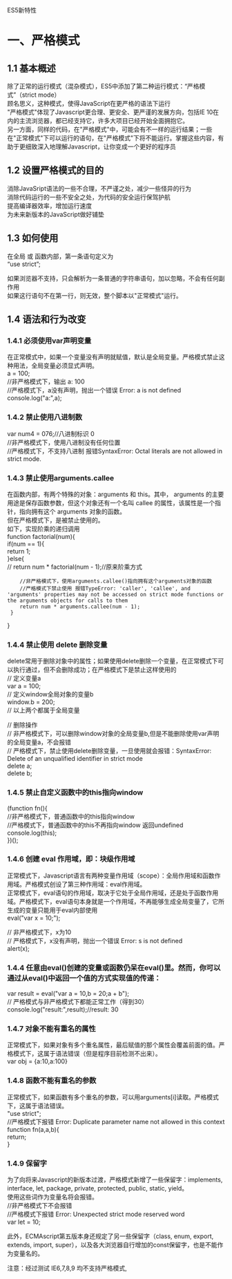 ES5新特性  
# 一、严格模式  
## 1.1 基本概述  
除了正常的运行模式（混杂模式），ES5中添加了第二种运行模式：“严格模式”（strict mode）  
顾名思义，这种模式，使得JavaScript在更严格的语法下运行  
"严格模式"体现了Javascript更合理、更安全、更严谨的发展方向，包括IE 10在内的主流浏览器，都已经支持它，许多大项目已经开始全面拥抱它。  
另一方面，同样的代码，在"严格模式"中，可能会有不一样的运行结果；一些在"正常模式"下可以运行的语句，在"严格模式"下将不能运行。掌握这些内容，有助于更细致深入地理解Javascript，让你变成一个更好的程序员  

  
## 1.2 设置严格模式的目的  
消除JavaSript语法的一些不合理，不严谨之处，减少一些怪异的行为  
消除代码运行的一些不安全之处，为代码的安全运行保驾护航  
提高编译器效率，增加运行速度  
为未来新版本的JavaScript做好铺垫  


## 1.3 如何使用  
在全局 或 函数内部，第一条语句定义为  
“use strict”;  


如果浏览器不支持，只会解析为一条普通的字符串语句，加以忽略，不会有任何副作用  
如果这行语句不在第一行，则无效，整个脚本以"正常模式"运行。  


## 1.4 语法和行为改变  
### 1.4.1 必须使用var声明变量  
在正常模式中，如果一个变量没有声明就赋值，默认是全局变量。严格模式禁止这种用法，全局变量必须显式声明。  
a = 100;  
//非严格模式下，输出 a: 100  
//严格模式下，a没有声明，抛出一个错误 Error: a is not defined  
console.log("a:",a);  




### 1.4.2 禁止使用八进制数  
var num4 = 076;//八进制标识 0  
//非严格模式下，使用八进制没有任何位置  
//严格模式下，不支持八进制 报错SyntaxError: Octal literals are not allowed in strict mode.  




### 1.4.3 禁止使用arguments.callee  
在函数内部，有两个特殊的对象：arguments 和 this。其中， arguments 的主要用途是保存函数参数，但这个对象还有一个名叫 callee 的属性，该属性是一个指针，指向拥有这个 arguments 对象的函数。  
但在严格模式下，是被禁止使用的。  
如下，实现阶乘的递归调用  
function factorial(num){  
    if(num == 1){  
        return 1;  
    }else{  
        // return num * factorial(num - 1);//原来阶乘方式  

        //非严格模式下，使用arguments.callee()指向拥有这个arguments对象的函数  
        //严格模式下禁止使用 报错TypeError: 'caller', 'callee', and 'arguments' properties may not be accessed on strict mode functions or the arguments objects for calls to them  
        return num * arguments.callee(num - 1);  
     }  
}  




### 1.4.4 禁止使用 delete 删除变量  
delete常用于删除对象中的属性；如果使用delete删除一个变量，在正常模式下可以执行通过，但不会删除成功；在严格模式下是禁止这样使用的  
// 定义变量a  
var a = 100;  
// 定义window全局对象的变量b  
window.b = 200;  
// 以上两个都属于全局变量  

// 删除操作  
// 非严格模式下，可以删除window对象的全局变量b,但是不能删除使用var声明的全局变量a，不会报错  
// 严格模式下，禁止使用delete删除变量，一旦使用就会报错：SyntaxError: Delete of an unqualified identifier in strict mode  
delete a;  
delete b;  




### 1.4.5 禁止自定义函数中的this指向window  
(function fn(){  
    //非严格模式下，普通函数中的this指向window  
    //严格模式下，普通函数中的this不再指向window  返回undefined  
	console.log(this);  
})();  




### 1.4.6 创建 eval 作用域，即：块级作用域  
正常模式下，Javascript语言有两种变量作用域（scope）：全局作用域和函数作用域。严格模式创设了第三种作用域：eval作用域。  
正常模式下，eval语句的作用域，取决于它处于全局作用域，还是处于函数作用域。严格模式下，eval语句本身就是一个作用域，不再能够生成全局变量了，它所生成的变量只能用于eval内部使用  
eval("var x = 10;");  

// 非严格模式下，x为10  
// 严格模式下，x没有声明，抛出一个错误  Error: s is not defined  
alert(x);  




### 1.4.4 任意由eval()创建的变量或函数仍呆在eval()里。然而，你可以通过从eval()中返回一个值的方式实现值的传递：  
var result = eval("var a = 10,b = 20;a + b");  
// 严格模式与非严格模式下都能正常工作（得到30）  
console.log("result:",result);//result: 30  




### 1.4.7 对象不能有重名的属性  
正常模式下，如果对象有多个重名属性，最后赋值的那个属性会覆盖前面的值。严格模式下，这属于语法错误（但是程序目前检测不出来）。  
var obj = {a:10,a:100}  




### 1.4.8 函数不能有重名的参数  
正常模式下，如果函数有多个重名的参数，可以用arguments[i]读取。严格模式下，这属于语法错误。  
"use strict";  
//严格模式下报错 Error: Duplicate parameter name not allowed in this context  
function fn(a,a,b){  
  return;  
}  




### 1.4.9 保留字  
为了向将来Javascript的新版本过渡，严格模式新增了一些保留字：implements, interface, let, package, private, protected, public, static, yield。  
使用这些词作为变量名将会报错。  
//非严格模式下不会报错  
//严格模式下报错 Error: Unexpected strict mode reserved word  
var let = 10;  


此外，ECMAscript第五版本身还规定了另一些保留字（class, enum, export, extends, import, super），以及各大浏览器自行增加的const保留字，也是不能作为变量名的。  


注意：经过测试 IE6,7,8,9 均不支持严格模式,  
